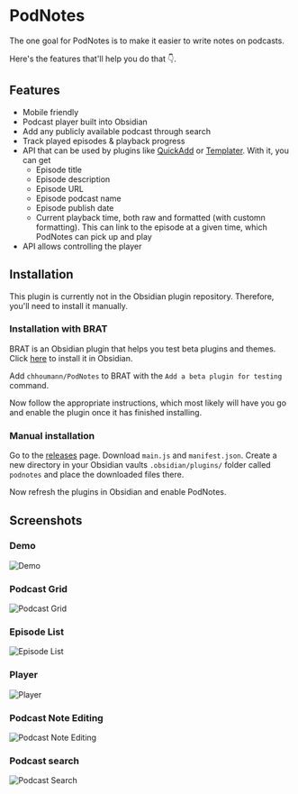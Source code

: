 # PodNotes

The one goal for PodNotes is to make it easier to write notes on podcasts.

Here's the features that'll help you do that 👇.

## Features
- Mobile friendly
- Podcast player built into Obsidian
- Add any publicly available podcast through search
- Track played episodes & playback progress
- API that can be used by plugins like [QuickAdd](https://github.com/chhoumann/QuickAdd) or [Templater](https://github.com/silentvoid13/Templater). With it, you can get
    - Episode title
    - Episode description
    - Episode URL
    - Episode podcast name
    - Episode publish date
    - Current playback time, both raw and formatted (with customn formatting). This can link to the episode at a given time, which PodNotes can pick up and play
- API allows controlling the player

## Installation
This plugin is currently not in the Obsidian plugin repository. Therefore, you'll need to install it manually.

### Installation with BRAT
BRAT is an Obsidian plugin that helps you test beta plugins and themes. Click [here](obsidian://show-plugin?id=obsidian42-brat) to install it in Obsidian.

Add `chhoumann/PodNotes` to BRAT with the `Add a beta plugin for testing` command.

Now follow the appropriate instructions, which most likely will have you go and enable the plugin once it has finished installing.

### Manual installation
Go to the [releases](https://github.com/chhoumann/podnotes/releases/latest) page.
Download `main.js` and `manifest.json`.
Create a new directory in your Obsidian vaults `.obsidian/plugins/` folder called `podnotes` and place the downloaded files there.

Now refresh the plugins in Obsidian and enable PodNotes.

## Screenshots
### Demo
![Demo](resources/demo.gif)

### Podcast Grid
![Podcast Grid](resources/podcast_grid.png)

### Episode List
![Episode List](resources/episode_list.png)

### Player
![Player](resources/player.png)

### Podcast Note Editing
![Podcast Note Editing](resources/podcast_note.png)

### Podcast search
![Podcast Search](resources/podcast_search.png)

